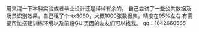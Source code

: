 用来混一下本科实验或者毕业设计还是绰绰有余的。
自己尝试了一些公共数据及场景识别效果，自己租了个rtx3060，大概1000张数据集，精度在95%左右
有需要帮忙搭建训练环境以及前段GUI页面的友友们可以找我。
qq：1642660565
